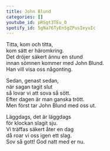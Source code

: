 ```yaml
---
title: John Blund
categories: []
youtube_id: pRSgt3TEu_0
spotify_id: 5gNa76TyEn5gZPusIeyuIc
---
```


Titta, kom och titta,  
kom sätt er häromkring.  
Det dröjer säkert ännu en stund  
innan sömnen kommer med John Blund.  
Han vill visa oss någonting.  
  
Sedan, genast sedan,  
när sagan tagit slut  
så lovar vi att sova så sött.  
Efter dagen är man ganska trött.  
Men först tar John Blund med oss ut.  
  
Läggdags, det är läggdags  
för klockan slagit sju.  
Vi träffas säkert åter en dag  
då roar vi oss igen ett slag.  
Sov så gott! God natt med er nu.

